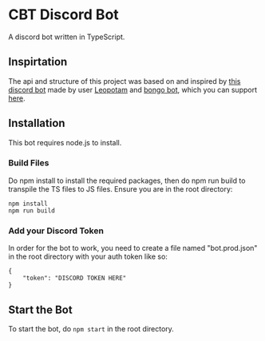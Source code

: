 # CBT Discord Bot
A discord bot written in TypeScript.

## Inspirtation
The api and structure of this project was based on and inspired by [this discord bot](https://github.com/Leopotam/discord-bot) made by user [Leopotam](https://github.com/Leopotam) and [bongo bot](https://top.gg/bot/339926969548275722), which you can support [here](https://www.patreon.com/bongobot).

## Installation

This bot requires node.js to install.

### Build Files
Do npm install to install the required packages, then do npm run build to transpile the TS files to JS files. Ensure you are in the root directory:

```
npm install
npm run build
```

### Add your Discord Token
In order for the bot to work, you need to create a file named "bot.prod.json" in the root directory with your auth token like so:

```
{
    "token": "DISCORD TOKEN HERE"
}
```

## Start the Bot
To start the bot, do `npm start` in the root directory.